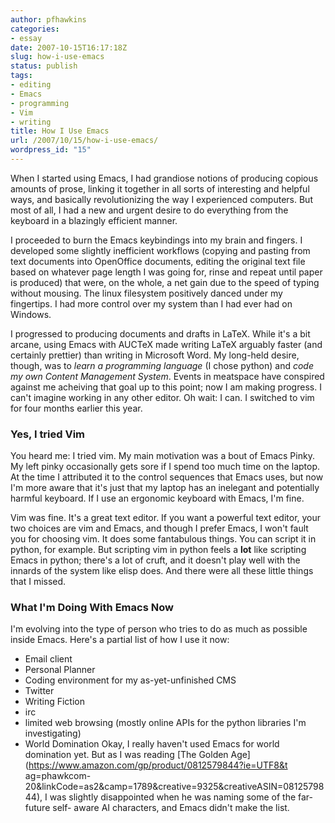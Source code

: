 ```yaml
---
author: pfhawkins
categories:
- essay
date: 2007-10-15T16:17:18Z
slug: how-i-use-emacs
status: publish
tags:
- editing
- Emacs
- programming
- Vim
- writing
title: How I Use Emacs
url: /2007/10/15/how-i-use-emacs/
wordpress_id: "15"
---
```


When I started using Emacs, I had grandiose notions of producing copious
amounts of prose, linking it together in all sorts of interesting and helpful
ways, and basically revolutionizing the way I experienced computers. But most
of all, I had a new and urgent desire to do everything from the keyboard in a
blazingly efficient manner.

I proceeded to burn the Emacs keybindings into my brain and fingers. I
developed some slightly inefficient workflows (copying and pasting from text
documents into OpenOffice documents, editing the original text file based on
whatever page length I was going for, rinse and repeat until paper is
produced) that were, on the whole, a net gain due to the speed of typing
without mousing. The linux filesystem positively danced under my fingertips. I
had more control over my system than I had ever had on Windows.

I progressed to producing documents and drafts in LaTeX. While it's a bit
arcane, using Emacs with AUCTeX made writing LaTeX arguably faster (and
certainly prettier) than writing in Microsoft Word. My long-held desire,
though, was to _learn a programming language_ (I chose python) and _code my
own Content Management System_. Events in meatspace have conspired against me
acheiving that goal up to this point; now I am making progress. I can't
imagine working in any other editor. Oh wait: I can. I switched to vim for
four months earlier this year.

### Yes, I tried Vim

You heard me: I tried vim. My main motivation was a bout of Emacs Pinky. My
left pinky occasionally gets sore if I spend too much time on the laptop. At
the time I attributed it to the control sequences that Emacs uses, but now I'm
more aware that it's just that my laptop has an inelegant and potentially
harmful keyboard. If I use an ergonomic keyboard with Emacs, I'm fine.

Vim was fine. It's a great text editor. If you want a powerful text editor,
your two choices are vim and Emacs, and though I prefer Emacs, I won't fault
you for choosing vim. It does some fantabulous things. You can script it in
python, for example. But scripting vim in python feels a **lot** like
scripting Emacs in python; there's a lot of cruft, and it doesn't play well
with the innards of the system like elisp does. And there were all these
little things that I missed.

### What I'm Doing With Emacs Now

I'm evolving into the type of person who tries to do as much as possible
inside Emacs. Here's a partial list of how I use it now:

  * Email client
  * Personal Planner
  * Coding environment for my as-yet-unfinished CMS
  * Twitter
  * Writing Fiction
  * irc
  * limited web browsing (mostly online APIs for the python libraries I'm investigating)
  * World Domination
Okay, I really haven't used Emacs for world domination yet. But as I was
reading [The Golden Age](https://www.amazon.com/gp/product/0812579844?ie=UTF8&t
ag=phawkcom-20&linkCode=as2&camp=1789&creative=9325&creativeASIN=0812579844),
I was slightly disappointed when he was naming some of the far-future self-
aware AI characters, and Emacs didn't make the list.

